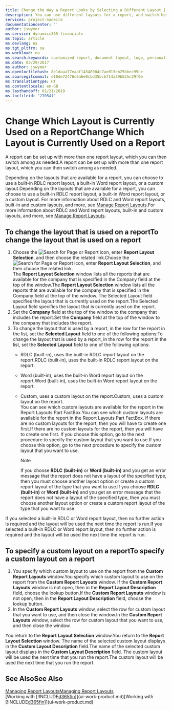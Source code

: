 ```yaml
---
title: Change the Way a Report Looks by Selecting a Different Layout | Microsoft Docs
description: You can use different layouts for a report, and switch between layouts to change how a report looks.
services: project-madeira
documentationcenter: ''
author: jswymer
ms.service: dynamics365-financials
ms.topic: article
ms.devlang: na
ms.tgt_pltfrm: na
ms.workload: na
ms.search.keywords: customized report, document layout, logo, personalize
ms.date: 03/29/2017
ms.author: jswymer
ms.openlocfilehash: 8e1daaa77eaaf14348904c7ae013eb25bbec95ce
ms.sourcegitcommit: e10de72476c6a6e0cbd35bcb714a29b535c39f0e
ms.translationtype: HT
ms.contentlocale: en-GB
ms.lasthandoff: 01/21/2019
ms.locfileid: "270541"
---
```

# <a name="change-which-layout-is-currently-used-on-a-report"></a><span data-ttu-id="64ab5-103">Change Which Layout is Currently Used on a Report</span><span class="sxs-lookup"><span data-stu-id="64ab5-103">Change Which Layout is Currently Used on a Report</span></span>
<span data-ttu-id="64ab5-104">A report can be set up with more than one report layout, which you can then switch among as needed.</span><span class="sxs-lookup"><span data-stu-id="64ab5-104">A report can be set up with more than one report layout, which you can then switch among as needed.</span></span>

<span data-ttu-id="64ab5-105">Depending on the layouts that are available for a report, you can choose to use a built-in RDLC report layout, a built-in Word report layout, or a custom layout.</span><span class="sxs-lookup"><span data-stu-id="64ab5-105">Depending on the layouts that are available for a report, you can choose to use a built-in RDLC report layout, a built-in Word report layout, or a custom layout.</span></span> <span data-ttu-id="64ab5-106">For more information about RDLC and Word report layouts, built-in and custom layouts, and more, see [Manage Report Layouts](ui-manage-report-layouts.md).</span><span class="sxs-lookup"><span data-stu-id="64ab5-106">For more information about RDLC and Word report layouts, built-in and custom layouts, and more, see [Manage Report Layouts](ui-manage-report-layouts.md).</span></span>

## <a name="to-change-the-layout-that-is-used-on-a-report"></a><span data-ttu-id="64ab5-107">To change the layout that is used on a report</span><span class="sxs-lookup"><span data-stu-id="64ab5-107">To change the layout that is used on a report</span></span>
1. <span data-ttu-id="64ab5-108">Choose the ![Search for Page or Report](media/ui-search/search_small.png "Search for Page or Report icon") icon, enter **Report Layout Selection**, and then choose the related link.</span><span class="sxs-lookup"><span data-stu-id="64ab5-108">Choose the ![Search for Page or Report](media/ui-search/search_small.png "Search for Page or Report icon") icon, enter **Report Layout Selection**, and then choose the related link.</span></span>  
   <span data-ttu-id="64ab5-109">The **Report Layout Selection** window lists all the reports that are available for the company that is specified in the Company field at the top of the window.</span><span class="sxs-lookup"><span data-stu-id="64ab5-109">The **Report Layout Selection** window lists all the reports that are available for the company that is specified in the Company field at the top of the window.</span></span> <span data-ttu-id="64ab5-110">The Selected Layout field specifies the layout that is currently used on the report.</span><span class="sxs-lookup"><span data-stu-id="64ab5-110">The Selected Layout field specifies the layout that is currently used on the report.</span></span>
2. <span data-ttu-id="64ab5-111">Set the **Company** field at the top of the window to the company that includes the report.</span><span class="sxs-lookup"><span data-stu-id="64ab5-111">Set the **Company** field at the top of the window to the company that includes the report.</span></span>
3. <span data-ttu-id="64ab5-112">To change the layout that is used by a report, in the row for the report in the list, set the **Selected Layout** field to one of the following options:</span><span class="sxs-lookup"><span data-stu-id="64ab5-112">To change the layout that is used by a report, in the row for the report in the list, set the **Selected Layout** field to one of the following options:</span></span>
   * <span data-ttu-id="64ab5-113">RDLC (built-in), uses the built-in RDLC report layout on the report.</span><span class="sxs-lookup"><span data-stu-id="64ab5-113">RDLC (built-in), uses the built-in RDLC report layout on the report.</span></span>
   * <span data-ttu-id="64ab5-114">Word (built-in), uses the built-in Word report layout on the report.</span><span class="sxs-lookup"><span data-stu-id="64ab5-114">Word (built-in), uses the built-in Word report layout on the report.</span></span>
   * <span data-ttu-id="64ab5-115">Custom, uses a custom layout on the report.</span><span class="sxs-lookup"><span data-stu-id="64ab5-115">Custom, uses a custom layout on the report.</span></span>  
     <span data-ttu-id="64ab5-116">You can see which custom layouts are available for the report in the Report Layouts Part FactBox.</span><span class="sxs-lookup"><span data-stu-id="64ab5-116">You can see which custom layouts are available for the report in the Report Layouts Part FactBox.</span></span> <span data-ttu-id="64ab5-117">If there are no custom layouts for the report, then you will have to create one first.</span><span class="sxs-lookup"><span data-stu-id="64ab5-117">If there are no custom layouts for the report, then you will have to create one first.</span></span> <span data-ttu-id="64ab5-118">If you choose this option, go to the next procedure to specify the custom layout that you want to use.</span><span class="sxs-lookup"><span data-stu-id="64ab5-118">If you choose this option, go to the next procedure to specify the custom layout that you want to use.</span></span>

     > [!NOTE]  
     >   <span data-ttu-id="64ab5-119">If you choose **RDLC (built-in)** or **Word (built-in)** and you get an error message that the report does not have a layout of the specified type, then you must choose another layout option or create a custom report layout of the type that you want to use.</span><span class="sxs-lookup"><span data-stu-id="64ab5-119">If you choose **RDLC (built-in)** or **Word (built-in)** and you get an error message that the report does not have a layout of the specified type, then you must choose another layout option or create a custom report layout of the type that you want to use.</span></span>

<span data-ttu-id="64ab5-120">If you selected a built-in RDLC or Word report layout, then no further action is required and the layout will be used the next time the report is run.</span><span class="sxs-lookup"><span data-stu-id="64ab5-120">If you selected a built-in RDLC or Word report layout, then no further action is required and the layout will be used the next time the report is run.</span></span>

## <a name="to-specify-a-custom-layout-on-a-report"></a><span data-ttu-id="64ab5-121">To specify a custom layout on a report</span><span class="sxs-lookup"><span data-stu-id="64ab5-121">To specify a custom layout on a report</span></span>
1. <span data-ttu-id="64ab5-122">You specify which custom layout to use on the report from the **Custom Report Layouts** window.</span><span class="sxs-lookup"><span data-stu-id="64ab5-122">You specify which custom layout to use on the report from the **Custom Report Layouts** window.</span></span> <span data-ttu-id="64ab5-123">If the **Custom Report Layouts** window is not open, then in the **Report Layout Description** field, choose the lookup button.</span><span class="sxs-lookup"><span data-stu-id="64ab5-123">If the **Custom Report Layouts** window is not open, then in the **Report Layout Description** field, choose the lookup button.</span></span>
2. <span data-ttu-id="64ab5-124">In the **Custom Report Layouts** window, select the row for custom layout that you want to use, and then close the window.</span><span class="sxs-lookup"><span data-stu-id="64ab5-124">In the **Custom Report Layouts** window, select the row for custom layout that you want to use, and then close the window.</span></span>

<span data-ttu-id="64ab5-125">You return to the **Report Layout Selection** window.</span><span class="sxs-lookup"><span data-stu-id="64ab5-125">You return to the **Report Layout Selection** window.</span></span> <span data-ttu-id="64ab5-126">The name of the selected custom layout displays in the **Custom Layout Description** field.</span><span class="sxs-lookup"><span data-stu-id="64ab5-126">The name of the selected custom layout displays in the **Custom Layout Description** field.</span></span> <span data-ttu-id="64ab5-127">The custom layout will be used the next time that you run the report.</span><span class="sxs-lookup"><span data-stu-id="64ab5-127">The custom layout will be used the next time that you run the report.</span></span>

## <a name="see-also"></a><span data-ttu-id="64ab5-128">See Also</span><span class="sxs-lookup"><span data-stu-id="64ab5-128">See Also</span></span>
[<span data-ttu-id="64ab5-129">Managing Report Layouts</span><span class="sxs-lookup"><span data-stu-id="64ab5-129">Managing Report Layouts</span></span>](ui-manage-report-layouts.md)  
<span data-ttu-id="64ab5-130">[Working with [!INCLUDE[d365fin](includes/d365fin_md.md)]](ui-work-product.md)</span><span class="sxs-lookup"><span data-stu-id="64ab5-130">[Working with [!INCLUDE[d365fin](includes/d365fin_md.md)]](ui-work-product.md)</span></span>
